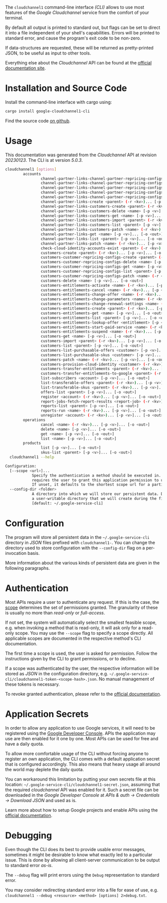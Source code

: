 <!---
DO NOT EDIT !
This file was generated automatically from 'src/generator/templates/cli/README.md.mako'
DO NOT EDIT !
-->
The `cloudchannel1` command-line interface *(CLI)* allows to use most features of the *Google Cloudchannel* service from the comfort of your terminal.

By default all output is printed to standard out, but flags can be set to direct it into a file independent of your shell's
capabilities. Errors will be printed to standard error, and cause the program's exit code to be non-zero.

If data-structures are requested, these will be returned as pretty-printed JSON, to be useful as input to other tools.

Everything else about the *Cloudchannel* API can be found at the
[official documentation site](https://cloud.google.com/channel).

# Installation and Source Code

Install the command-line interface with cargo using:

```bash
cargo install google-cloudchannel1-cli
```

Find the source code [on github](https://github.com/Byron/google-apis-rs/tree/main/gen/cloudchannel1-cli).

# Usage

This documentation was generated from the *Cloudchannel* API at revision *20230123*. The CLI is at version *5.0.3*.

```bash
cloudchannel1 [options]
        accounts
                channel-partner-links-channel-partner-repricing-configs-create <parent> (-r <kv>)... [-p <v>]... [-o <out>]
                channel-partner-links-channel-partner-repricing-configs-delete <name> [-p <v>]... [-o <out>]
                channel-partner-links-channel-partner-repricing-configs-get <name> [-p <v>]... [-o <out>]
                channel-partner-links-channel-partner-repricing-configs-list <parent> [-p <v>]... [-o <out>]
                channel-partner-links-channel-partner-repricing-configs-patch <name> (-r <kv>)... [-p <v>]... [-o <out>]
                channel-partner-links-create <parent> (-r <kv>)... [-p <v>]... [-o <out>]
                channel-partner-links-customers-create <parent> (-r <kv>)... [-p <v>]... [-o <out>]
                channel-partner-links-customers-delete <name> [-p <v>]... [-o <out>]
                channel-partner-links-customers-get <name> [-p <v>]... [-o <out>]
                channel-partner-links-customers-import <parent> (-r <kv>)... [-p <v>]... [-o <out>]
                channel-partner-links-customers-list <parent> [-p <v>]... [-o <out>]
                channel-partner-links-customers-patch <name> (-r <kv>)... [-p <v>]... [-o <out>]
                channel-partner-links-get <name> [-p <v>]... [-o <out>]
                channel-partner-links-list <parent> [-p <v>]... [-o <out>]
                channel-partner-links-patch <name> (-r <kv>)... [-p <v>]... [-o <out>]
                check-cloud-identity-accounts-exist <parent> (-r <kv>)... [-p <v>]... [-o <out>]
                customers-create <parent> (-r <kv>)... [-p <v>]... [-o <out>]
                customers-customer-repricing-configs-create <parent> (-r <kv>)... [-p <v>]... [-o <out>]
                customers-customer-repricing-configs-delete <name> [-p <v>]... [-o <out>]
                customers-customer-repricing-configs-get <name> [-p <v>]... [-o <out>]
                customers-customer-repricing-configs-list <parent> [-p <v>]... [-o <out>]
                customers-customer-repricing-configs-patch <name> (-r <kv>)... [-p <v>]... [-o <out>]
                customers-delete <name> [-p <v>]... [-o <out>]
                customers-entitlements-activate <name> (-r <kv>)... [-p <v>]... [-o <out>]
                customers-entitlements-cancel <name> (-r <kv>)... [-p <v>]... [-o <out>]
                customers-entitlements-change-offer <name> (-r <kv>)... [-p <v>]... [-o <out>]
                customers-entitlements-change-parameters <name> (-r <kv>)... [-p <v>]... [-o <out>]
                customers-entitlements-change-renewal-settings <name> (-r <kv>)... [-p <v>]... [-o <out>]
                customers-entitlements-create <parent> (-r <kv>)... [-p <v>]... [-o <out>]
                customers-entitlements-get <name> [-p <v>]... [-o <out>]
                customers-entitlements-list <parent> [-p <v>]... [-o <out>]
                customers-entitlements-lookup-offer <entitlement> [-p <v>]... [-o <out>]
                customers-entitlements-start-paid-service <name> (-r <kv>)... [-p <v>]... [-o <out>]
                customers-entitlements-suspend <name> (-r <kv>)... [-p <v>]... [-o <out>]
                customers-get <name> [-p <v>]... [-o <out>]
                customers-import <parent> (-r <kv>)... [-p <v>]... [-o <out>]
                customers-list <parent> [-p <v>]... [-o <out>]
                customers-list-purchasable-offers <customer> [-p <v>]... [-o <out>]
                customers-list-purchasable-skus <customer> [-p <v>]... [-o <out>]
                customers-patch <name> (-r <kv>)... [-p <v>]... [-o <out>]
                customers-provision-cloud-identity <customer> (-r <kv>)... [-p <v>]... [-o <out>]
                customers-transfer-entitlements <parent> (-r <kv>)... [-p <v>]... [-o <out>]
                customers-transfer-entitlements-to-google <parent> (-r <kv>)... [-p <v>]... [-o <out>]
                list-subscribers <account> [-p <v>]... [-o <out>]
                list-transferable-offers <parent> (-r <kv>)... [-p <v>]... [-o <out>]
                list-transferable-skus <parent> (-r <kv>)... [-p <v>]... [-o <out>]
                offers-list <parent> [-p <v>]... [-o <out>]
                register <account> (-r <kv>)... [-p <v>]... [-o <out>]
                report-jobs-fetch-report-results <report-job> (-r <kv>)... [-p <v>]... [-o <out>]
                reports-list <parent> [-p <v>]... [-o <out>]
                reports-run <name> (-r <kv>)... [-p <v>]... [-o <out>]
                unregister <account> (-r <kv>)... [-p <v>]... [-o <out>]
        operations
                cancel <name> (-r <kv>)... [-p <v>]... [-o <out>]
                delete <name> [-p <v>]... [-o <out>]
                get <name> [-p <v>]... [-o <out>]
                list <name> [-p <v>]... [-o <out>]
        products
                list [-p <v>]... [-o <out>]
                skus-list <parent> [-p <v>]... [-o <out>]
  cloudchannel1 --help

Configuration:
  [--scope <url>]...
            Specify the authentication a method should be executed in. Each scope
            requires the user to grant this application permission to use it.
            If unset, it defaults to the shortest scope url for a particular method.
  --config-dir <folder>
            A directory into which we will store our persistent data. Defaults to
            a user-writable directory that we will create during the first invocation.
            [default: ~/.google-service-cli]

```

# Configuration

The program will store all persistent data in the `~/.google-service-cli` directory in *JSON* files prefixed with `cloudchannel1-`.  You can change the directory used to store configuration with the `--config-dir` flag on a per-invocation basis.

More information about the various kinds of persistent data are given in the following paragraphs.

# Authentication

Most APIs require a user to authenticate any request. If this is the case, the [scope][scopes] determines the 
set of permissions granted. The granularity of these is usually no more than *read-only* or *full-access*.

If not set, the system will automatically select the smallest feasible scope, e.g. when invoking a
method that is read-only, it will ask only for a read-only scope. 
You may use the `--scope` flag to specify a scope directly. 
All applicable scopes are documented in the respective method's CLI documentation.

The first time a scope is used, the user is asked for permission. Follow the instructions given 
by the CLI to grant permissions, or to decline.

If a scope was authenticated by the user, the respective information will be stored as *JSON* in the configuration
directory, e.g. `~/.google-service-cli/cloudchannel1-token-<scope-hash>.json`. No manual management of these tokens
is necessary.

To revoke granted authentication, please refer to the [official documentation][revoke-access].

# Application Secrets

In order to allow any application to use Google services, it will need to be registered using the 
[Google Developer Console][google-dev-console]. APIs the application may use are then enabled for it
one by one. Most APIs can be used for free and have a daily quota.

To allow more comfortable usage of the CLI without forcing anyone to register an own application, the CLI
comes with a default application secret that is configured accordingly. This also means that heavy usage
all around the world may deplete the daily quota.

You can workaround this limitation by putting your own secrets file at this location: 
`~/.google-service-cli/cloudchannel1-secret.json`, assuming that the required *cloudchannel* API 
was enabled for it. Such a secret file can be downloaded in the *Google Developer Console* at 
*APIs & auth -> Credentials -> Download JSON* and used as is.

Learn more about how to setup Google projects and enable APIs using the [official documentation][google-project-new].


# Debugging

Even though the CLI does its best to provide usable error messages, sometimes it might be desirable to know
what exactly led to a particular issue. This is done by allowing all client-server communication to be 
output to standard error *as-is*.

The `--debug` flag will print errors using the `Debug` representation to standard error.

You may consider redirecting standard error into a file for ease of use, e.g. `cloudchannel1 --debug <resource> <method> [options] 2>debug.txt`.


[scopes]: https://developers.google.com/+/api/oauth#scopes
[revoke-access]: http://webapps.stackexchange.com/a/30849
[google-dev-console]: https://console.developers.google.com/
[google-project-new]: https://developers.google.com/console/help/new/
